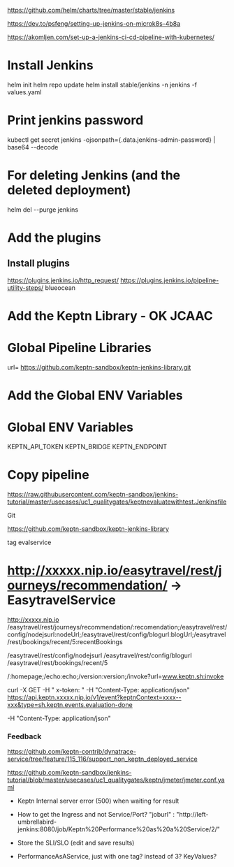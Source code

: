 

https://github.com/helm/charts/tree/master/stable/jenkins

https://dev.to/psfeng/setting-up-jenkins-on-microk8s-4b8a

https://akomljen.com/set-up-a-jenkins-ci-cd-pipeline-with-kubernetes/


# Install Jenkins
helm init
helm repo update
helm install stable/jenkins -n jenkins -f values.yaml

# Print jenkins password
kubectl get secret jenkins -ojsonpath={.data.jenkins-admin-password} | base64 --decode

# For deleting Jenkins (and the deleted deployment)
helm del --purge jenkins

# Add the plugins
## Install plugins
https://plugins.jenkins.io/http_request/
https://plugins.jenkins.io/pipeline-utility-steps/
blueocean


# Add the Keptn Library - OK JCAAC

# Global Pipeline Libraries
url= https://github.com/keptn-sandbox/keptn-jenkins-library.git
# Add the Global ENV Variables
#  Global ENV Variables
KEPTN_API_TOKEN
KEPTN_BRIDGE
KEPTN_ENDPOINT

# Copy pipeline

https://raw.githubusercontent.com/keptn-sandbox/jenkins-tutorial/master/usecases/uc1_qualitygates/keptnevaluatewithtest.Jenkinsfile

Git

https://github.com/keptn-sandbox/keptn-jenkins-library

tag evalservice


# http://xxxxx.nip.io/easytravel/rest/journeys/recommendation/  -> EasytravelService

http://xxxxx.nip.io
/easytravel/rest/journeys/recommendation/:recomendation;/easytravel/rest/config/nodejsurl:nodeUrl;/easytravel/rest/config/blogurl:blogUrl;/easytravel/rest/bookings/recent/5:recentBookings

/easytravel/rest/config/nodejsurl
/easytravel/rest/config/blogurl
/easytravel/rest/bookings/recent/5

/:homepage;/echo:echo;/version:version;/invoke?url=www.keptn.sh:invoke


curl -X GET -H " x-token: " -H "Content-Type: application/json" https://api.keptn.xxxxx.nip.io/v1/event?keptnContext=xxxx--xxx&type=sh.keptn.events.evaluation-done

-H "Content-Type: application/json"

### Feedback
https://github.com/keptn-contrib/dynatrace-service/tree/feature/115_116/support_non_keptn_deployed_service

https://github.com/keptn-sandbox/jenkins-tutorial/blob/master/usecases/uc1_qualitygates/keptn/jmeter/jmeter.conf.yaml



- Keptn Internal server error (500) when waiting for result
  
- How to get the Ingress and not Service/Port? 
    "joburl" : "http://left-umbrellabird-jenkins:8080/job/Keptn%20Performance%20as%20a%20Service/2/"

- Store the SLI/SLO (edit and save results)

- PerformanceAsAService, just with one tag? instead of 3? KeyValues?











